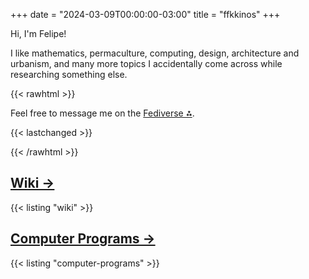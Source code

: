 +++
date = "2024-03-09T00:00:00-03:00"
title = "ffkkinos"
+++

Hi, I'm Felipe!

I like mathematics, permaculture, computing, design, architecture and urbanism, and many more topics I accidentally come across while researching something else.

{{< rawhtml >}}

<p>Feel free to message me on the <a href="https://merveilles.town/@fkinoshita" rel="me" target="_blank">Fediverse ⁂</a>.</p>

{{< lastchanged >}}

{{< /rawhtml >}}

## [Wiki →](/wiki)

{{< listing "wiki" >}}

## [Computer Programs →](/computer-programs)

{{< listing "computer-programs" >}}
